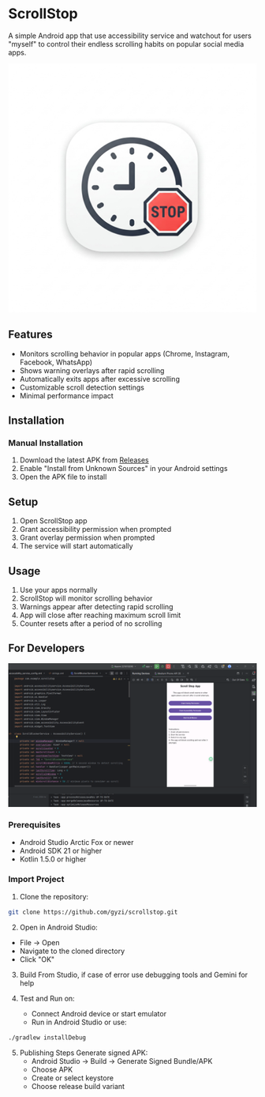 # ScrollStop

A simple Android app that use accessibility service and watchout for users "myself" to control their endless scrolling habits on popular social media apps.

![ScrollStop Logo](app/src/main/res/mipmap-xxxhdpi/ic_launcher.jpg)

## Features

- Monitors scrolling behavior in popular apps (Chrome, Instagram, Facebook, WhatsApp)
- Shows warning overlays after rapid scrolling
- Automatically exits apps after excessive scrolling
- Customizable scroll detection settings
- Minimal performance impact

## Installation

### Manual Installation
1. Download the latest APK from [Releases](https://github.com/gyzi/scrollstop/releases)
2. Enable "Install from Unknown Sources" in your Android settings
3. Open the APK file to install

## Setup

1. Open ScrollStop app
2. Grant accessibility permission when prompted
3. Grant overlay permission when prompted
4. The service will start automatically

## Usage

1. Use your apps normally
2. ScrollStop will monitor scrolling behavior
3. Warnings appear after detecting rapid scrolling
4. App will close after reaching maximum scroll limit
5. Counter resets after a period of no scrolling

## For Developers

![Development environment](app/src/main/res/mipmap-xxxhdpi/android-studio-appview.png)

### Prerequisites
- Android Studio Arctic Fox or newer
- Android SDK 21 or higher
- Kotlin 1.5.0 or higher

### Import Project
1. Clone the repository:
```bash
git clone https://github.com/gyzi/scrollstop.git
```

2. Open in Android Studio:
- File → Open
- Navigate to the cloned directory
- Click "OK"

3. Build From Studio, if case of error use debugging tools and Gemini for help

4. Test and Run on: 
    * Connect Android device or start emulator
    * Run in Android Studio or use:
```bash
./gradlew installDebug
```

5. Publishing Steps 
 Generate signed APK:
   - Android Studio → Build → Generate Signed Bundle/APK
   - Choose APK
   - Create or select keystore
   - Choose release build variant

